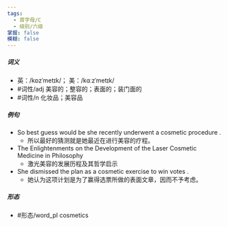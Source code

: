 ```yaml
---
tags:
  - 首字母/C
  - 级别/六级
掌握: false
模糊: false
---
```

##### 词义
- 英：/kɒzˈmetɪk/； 美：/kɑːzˈmetɪk/
- #词性/adj  美容的；整容的；表面的；装门面的
- #词性/n  化妆品；美容品
##### 例句
- So best guess would be she recently underwent a cosmetic procedure .
	- 所以最好的猜测就是她最近在进行美容的疗程。
- The Enlightenments on the Development of the Laser Cosmetic Medicine in Philosophy
	- 激光美容的发展历程及其哲学启示
- She dismissed the plan as a cosmetic exercise to win votes .
	- 她认为这项计划是为了赢得选票所做的表面文章，因而不予考虑。
##### 形态
- #形态/word_pl cosmetics
